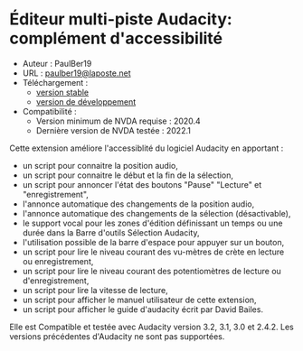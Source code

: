 # Éditeur multi-piste Audacity: complément d'accessibilité #
* Auteur : PaulBer19
* URL : paulber19@laposte.net
* Téléchargement :
	* [version stable][1]
	* [version de développement][2]
* Compatibilité :
	* Version minimum de NVDA requise : 2020.4
	* Dernière version de NVDA testée : 2022.1


Cette extension améliore l'accessiblité du logiciel Audacity en apportant :

* un script pour connaitre la position audio,
* un script pour connaitre le début et la fin de la sélection,
* un script pour annoncer l'état des boutons "Pause" "Lecture" et "enregistrement",
* l'annonce automatique des changements de la position audio,
* l'annonce automatique des changements de la sélection (désactivable),
* le support vocal pour les zones d'édition définissant un temps ou une durée dans la Barre d'outils Sélection Audacity,
* l'utilisation possible de la barre d'espace pour appuyer sur un bouton,
* un script pour lire le niveau courant des vu-mètres de crète en lecture ou enregistrement,
* un script pour lire le niveau courant des potentiomètres de lecture ou d'enregistrement,
* un script pour lire la vitesse de lecture,
* un script pour afficher le manuel utilisateur de cette extension,
* un script pour afficher le guide d'audacity écrit par David Bailes.


Elle est Compatible et testée avec Audacity version 3.2, 3.1, 3.0 et 2.4.2. Les versions précédentes d'Audacity ne sont pas supportées.

[1]: https://github.com/paulber007/AllMyNVDAAddons/raw/master/audacityAccessEnhancement/audacityAccessEnhancement-2.7.nvda-addon
[2]: https://github.com/paulber007/AllMyNVDAAddons/tree/master/audacityAccessEnhancement/dev
